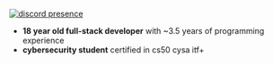[![discord presence](https://lanyard.cnrad.dev/api/1290478829168623616?hideBadges=true&idleMessage=%22The%20memory%20of%20everything%20is%20very%20soon%20overwhelmed%20in%20time.%22)](https://discord.com/users/1290478829168623616)  

- **18 year old full-stack developer** with ~3.5 years of programming experience  
- **cybersecurity student** certified in cs50 cysa itf+  
